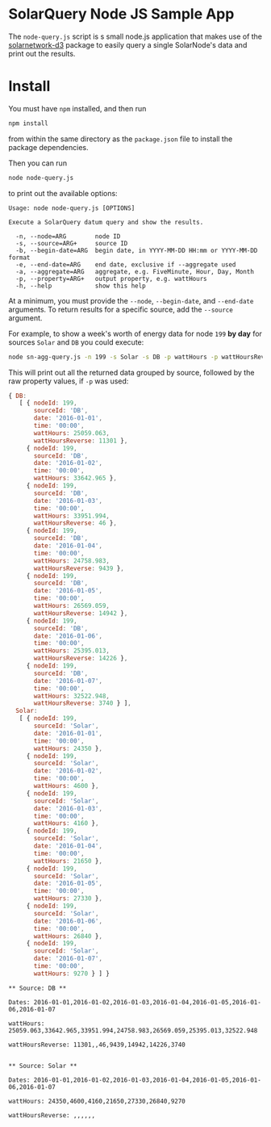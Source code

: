 # SolarQuery Node JS Sample App

The `node-query.js` script is s small node.js application that makes use of the [solarnetwork-d3][solarnetwork-d3] package to easily query a single SolarNode's data and print out the results.

# Install

You must have `npm` installed, and then run

```sh
npm install
```

from within the same directory as the `package.json` file to install the package dependencies.

Then you can run

```sh
node node-query.js
```

to print out the available options:

```
Usage: node node-query.js [OPTIONS]

Execute a SolarQuery datum query and show the results.

  -n, --node=ARG        node ID
  -s, --source=ARG+     source ID
  -b, --begin-date=ARG  begin date, in YYYY-MM-DD HH:mm or YYYY-MM-DD format
  -e, --end-date=ARG    end date, exclusive if --aggregate used
  -a, --aggregate=ARG   aggregate, e.g. FiveMinute, Hour, Day, Month
  -p, --property=ARG+   output property, e.g. wattHours
  -h, --help            show this help
```

At a minimum, you must provide the `--node`, `--begin-date`, and `--end-date` arguments. To return results for a specific source, add the `--source` argument.

For example, to show a week's worth of energy data for node `199` **by day** for sources `Solar` and `DB` you could execute:

```sh
node sn-agg-query.js -n 199 -s Solar -s DB -p wattHours -p wattHoursReverse -b 2016-01-01 -e 2016-01-08 -a Day
```

This will print out all the returned data grouped by source, followed by the raw property values, if `-p` was used:

```js
{ DB:
   [ { nodeId: 199,
       sourceId: 'DB',
       date: '2016-01-01',
       time: '00:00',
       wattHours: 25059.063,
       wattHoursReverse: 11301 },
     { nodeId: 199,
       sourceId: 'DB',
       date: '2016-01-02',
       time: '00:00',
       wattHours: 33642.965 },
     { nodeId: 199,
       sourceId: 'DB',
       date: '2016-01-03',
       time: '00:00',
       wattHours: 33951.994,
       wattHoursReverse: 46 },
     { nodeId: 199,
       sourceId: 'DB',
       date: '2016-01-04',
       time: '00:00',
       wattHours: 24758.983,
       wattHoursReverse: 9439 },
     { nodeId: 199,
       sourceId: 'DB',
       date: '2016-01-05',
       time: '00:00',
       wattHours: 26569.059,
       wattHoursReverse: 14942 },
     { nodeId: 199,
       sourceId: 'DB',
       date: '2016-01-06',
       time: '00:00',
       wattHours: 25395.013,
       wattHoursReverse: 14226 },
     { nodeId: 199,
       sourceId: 'DB',
       date: '2016-01-07',
       time: '00:00',
       wattHours: 32522.948,
       wattHoursReverse: 3740 } ],
  Solar:
   [ { nodeId: 199,
       sourceId: 'Solar',
       date: '2016-01-01',
       time: '00:00',
       wattHours: 24350 },
     { nodeId: 199,
       sourceId: 'Solar',
       date: '2016-01-02',
       time: '00:00',
       wattHours: 4600 },
     { nodeId: 199,
       sourceId: 'Solar',
       date: '2016-01-03',
       time: '00:00',
       wattHours: 4160 },
     { nodeId: 199,
       sourceId: 'Solar',
       date: '2016-01-04',
       time: '00:00',
       wattHours: 21650 },
     { nodeId: 199,
       sourceId: 'Solar',
       date: '2016-01-05',
       time: '00:00',
       wattHours: 27330 },
     { nodeId: 199,
       sourceId: 'Solar',
       date: '2016-01-06',
       time: '00:00',
       wattHours: 26840 },
     { nodeId: 199,
       sourceId: 'Solar',
       date: '2016-01-07',
       time: '00:00',
       wattHours: 9270 } ] }
```

```
** Source: DB **

Dates: 2016-01-01,2016-01-02,2016-01-03,2016-01-04,2016-01-05,2016-01-06,2016-01-07

wattHours: 25059.063,33642.965,33951.994,24758.983,26569.059,25395.013,32522.948

wattHoursReverse: 11301,,46,9439,14942,14226,3740


** Source: Solar **

Dates: 2016-01-01,2016-01-02,2016-01-03,2016-01-04,2016-01-05,2016-01-06,2016-01-07

wattHours: 24350,4600,4160,21650,27330,26840,9270

wattHoursReverse: ,,,,,,
```

  [solarnetwork-d3]: https://github.com/SolarNetwork/solarnetwork-d3
